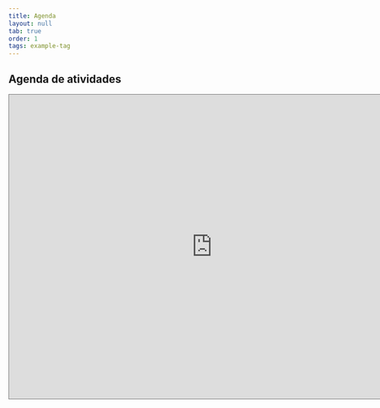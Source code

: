 ```yaml
---
title: Agenda
layout: null
tab: true
order: 1
tags: example-tag
---
```


## Agenda de atividades
<iframe src="https://calendar.google.com/calendar/embed?src=trv1sni07u93kq2h7bivqt8chc%40group.calendar.google.com&ctz=America%2FRecife" style="border:solid 1px #777" width="800" height="600" frameborder="0" scrolling="no"></iframe>
